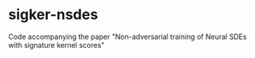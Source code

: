 # sigker-nsdes
Code accompanying the paper "Non-adversarial training of Neural SDEs with signature kernel scores"
